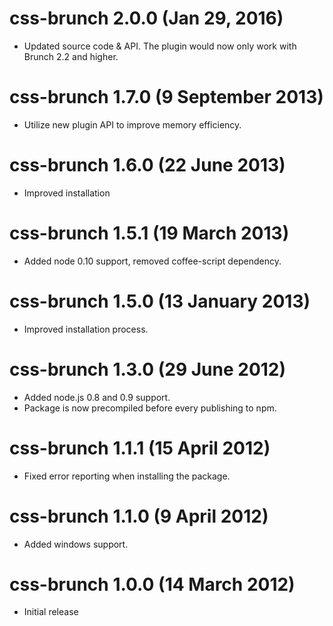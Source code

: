 # css-brunch 2.0.0 (Jan 29, 2016)
* Updated source code & API. The plugin would now only work with Brunch 2.2 and higher.

# css-brunch 1.7.0 (9 September 2013)
* Utilize new plugin API to improve memory efficiency.

# css-brunch 1.6.0 (22 June 2013)
* Improved installation

# css-brunch 1.5.1 (19 March 2013)
* Added node 0.10 support, removed coffee-script dependency.

# css-brunch 1.5.0 (13 January 2013)
* Improved installation process.

# css-brunch 1.3.0 (29 June 2012)
* Added node.js 0.8 and 0.9 support.
* Package is now precompiled before every publishing to npm.

# css-brunch 1.1.1 (15 April 2012)
* Fixed error reporting when installing the package.

# css-brunch 1.1.0 (9 April 2012)
* Added windows support.

# css-brunch 1.0.0 (14 March 2012)
* Initial release
